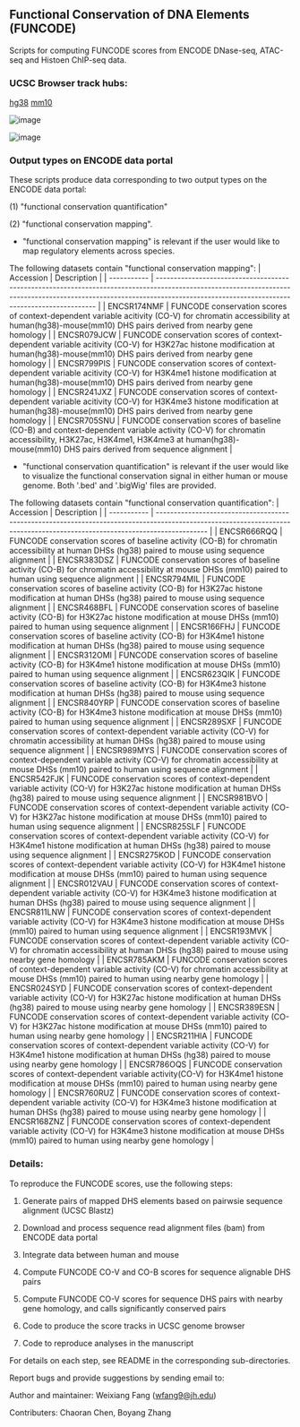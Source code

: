 ## Functional Conservation of DNA Elements (FUNCODE)

Scripts for computing FUNCODE scores from ENCODE DNase-seq, ATAC-seq and Histoen ChIP-seq data.

### UCSC Browser track hubs:
[hg38](https://genome.ucsc.edu/cgi-bin/hgTracks?hubUrl=https://raw.githubusercontent.com/wefang/funcode/main/track_hubs/hub/hub.txt&genome=hg38&position=chr14:53920000-53990000)
[mm10](https://genome.ucsc.edu/cgi-bin/hgTracks?hubUrl=https://raw.githubusercontent.com/wefang/funcode/main/track_hubs/hub/hub.txt&genome=mm10&position=chr14:46352000-46422000)

![image](https://github.com/user-attachments/assets/6ccbdfd9-aa9e-4140-970c-fffc46db1371)

![image](https://github.com/user-attachments/assets/46fcaad6-dfc8-42f4-a8f7-6479f83e06b1)


### Output types on ENCODE data portal
These scripts produce data corresponding to two output types on the ENCODE data portal:

(1) "functional conservation quantification"

(2) "functional conservation mapping".

- "functional conservation mapping" is relevant if the user would like to map regulatory elements across species.

The following datasets contain "functional conservation mapping":
| Accession   | Description                                                                                                                                                                                                               |
| ----------- | ------------------------------------------------------------------------------------------------------------------------------------------------------------------------------------------------------------------------- |
| ENCSR174NMF | FUNCODE conservation scores of context-dependent variable acitivity (CO-V) for chromatin accessibility at human(hg38)-mouse(mm10) DHS pairs derived from nearby gene homology                                             |
| ENCSR079JCW | FUNCODE conservation scores of context-dependent variable acitivity (CO-V) for H3K27ac histone modification at human(hg38)-mouse(mm10) DHS pairs derived from nearby gene homology                                        |
| ENCSR799PIS | FUNCODE conservation scores of context-dependent variable acitivity (CO-V) for H3K4me1 histone modification at human(hg38)-mouse(mm10) DHS pairs derived from nearby gene homology                                        |
| ENCSR241JXZ | FUNCODE conservation scores of context-dependent variable acitivity (CO-V) for H3K4me3 histone modification at human(hg38)-mouse(mm10) DHS pairs derived from nearby gene homology                                        |
| ENCSR705SNU | FUNCODE conservation scores of baseline (CO-B) and context-dependent variable activity (CO-V) for chromatin accessibility, H3K27ac, H3K4me1, H3K4me3 at human(hg38)-mouse(mm10) DHS pairs derived from sequence alignment |


- "functional conservation quantification" is relevant if the user would like to visualize the functional conservation signal in either human or mouse genome. Both '.bed' and '.bigWig' files are provided.

The following datasets contain "functional conservation quantification":
| Accession   | Description                                                                                                                                                                |
| ----------- | -------------------------------------------------------------------------------------------------------------------------------------------------------------------------- |
| ENCSR666RQQ | FUNCODE conservation scores of baseline activity (CO-B) for chromatin accessibility at human DHSs (hg38) paired to mouse using sequence alignment                          |
| ENCSR383DSZ | FUNCODE conservation scores of baseline activity (CO-B) for chromatin accessibility at mouse DHSs (mm10) paired to human using sequence alignment                          |
| ENCSR794MIL | FUNCODE conservation scores of baseline activity (CO-B) for H3K27ac histone modification at human DHSs (hg38) paired to mouse using sequence alignment                     |
| ENCSR468BFL | FUNCODE conservation scores of baseline activity (CO-B) for H3K27ac histone modification at mouse DHSs (mm10) paired to human using sequence alignment                     |
| ENCSR166FHJ | FUNCODE conservation scores of baseline activity (CO-B) for H3K4me1 histone modification at human DHSs (hg38) paired to mouse using sequence alignment                     |
| ENCSR312OMI | FUNCODE conservation scores of baseline activity (CO-B) for H3K4me1 histone modification at mouse DHSs (mm10) paired to human using sequence alignment                     |
| ENCSR623QIK | FUNCODE conservation scores of baseline activity (CO-B) for H3K4me3 histone modification at human DHSs (hg38) paired to mouse using sequence alignment                     |
| ENCSR840YRP | FUNCODE conservation scores of baseline activity (CO-B) for H3K4me3 histone modification at mouse DHSs (mm10) paired to human using sequence alignment                     |
| ENCSR289SXF | FUNCODE conservation scores of context-dependent variable activity (CO-V) for chromatin accessibility at human DHSs (hg38) paired to mouse using sequence alignment        |
| ENCSR989MYS | FUNCODE conservation scores of context-dependent variable activity (CO-V) for chromatin accessibility at mouse DHSs (mm10) paired to human using sequence alignment        |
| ENCSR542FJK | FUNCODE conservation scores of context-dependent variable activity (CO-V) for H3K27ac histone modification at human DHSs (hg38) paired to mouse using sequence alignment   |
| ENCSR981BVO | FUNCODE conservation scores of context-dependent variable activity (CO-V) for H3K27ac histone modification at mouse DHSs (mm10) paired to human using sequence alignment   |
| ENCSR825SLF | FUNCODE conservation scores of context-dependent variable activity (CO-V) for H3K4me1 histone modification at human DHSs (hg38) paired to mouse using sequence alignment   |
| ENCSR275KOD | FUNCODE conservation scores of context-dependent variable activity (CO-V) for H3K4me1 histone modification at mouse DHSs (mm10) paired to human using sequence alignment   |
| ENCSR012VAU | FUNCODE conservation scores of context-dependent variable activity (CO-V) for H3K4me3 histone modification at human DHSs (hg38) paired to mouse using sequence alignment   |
| ENCSR811LNW | FUNCODE conservation scores of context-dependent variable activity (CO-V) for H3K4me3 histone modification at mouse DHSs (mm10) paired to human using sequence alignment   |
| ENCSR193MVK | FUNCODE conservation scores of context-dependent variable activity (CO-V) for chromatin accessibility at human DHSs (hg38) paired to mouse using nearby gene homology      |
| ENCSR785AKM | FUNCODE conservation scores of context-dependent variable activity (CO-V) for chromatin accessibility at mouse DHSs (mm10) paired to human using nearby gene homology      |
| ENCSR024SYD | FUNCODE conservation scores of context-dependent variable activity (CO-V) for H3K27ac histone modification at human DHSs (hg38) paired to mouse using nearby gene homology |
| ENCSR389ESN | FUNCODE conservation scores of context-dependent variable activity (CO-V) for H3K27ac histone modification at mouse DHSs (mm10) paired to human using nearby gene homology |
| ENCSR211HIA | FUNCODE conservation scores of context-dependent variable activity (CO-V) for H3K4me1 histone modification at human DHSs (hg38) paired to mouse using nearby gene homology |
| ENCSR786OQS | FUNCODE conservation scores of context-dependent variable activity(CO-V) for H3K4me1 histone modification at mouse DHSs (mm10) paired to human using nearby gene homology  |
| ENCSR760RUZ | FUNCODE conservation scores of context-dependent variable activity (CO-V) for H3K4me3 histone modification at human DHSs (hg38) paired to mouse using nearby gene homology |
| ENCSR168ZNZ | FUNCODE conservation scores of context-dependent variable activity (CO-V) for H3K4me3 histone modification at mouse DHSs (mm10) paired to human using nearby gene homology |


### Details:
To reproduce the FUNCODE scores, use the following steps:

1. Generate pairs of mapped DHS elements based on pairwsie sequence alignment (UCSC Blastz)

2. Download and process sequence read alignment files (bam) from ENCODE data portal

3. Integrate data between human and mouse

4. Compute FUNCODE CO-V and CO-B scores for sequence alignable DHS pairs

5. Compute FUNCODE CO-V scores for sequence DHS pairs with nearby gene homology, and calls significantly conserved pairs

6. Code to produce the score tracks in UCSC genome browser

7. Code to reproduce analyses in the manuscript

For details on each step, see README in the corresponding sub-directories.

Report bugs and provide suggestions by sending email to:

Author and maintainer: Weixiang Fang (wfang9@jh.edu)

Contributers: Chaoran Chen, Boyang Zhang
